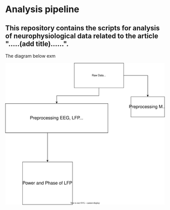 # Analysis pipeline

## This repository contains the scripts for analysis of neurophysiological data related to the article ".....(add title)......".
The diagram below exm

![Alt text](https://github.com/chrihoni/University-of-Oslo_PCI_Mouse_Analysis/blob/main/Mouse_pci_analysis_pipeline_uio.drawio.svg)

